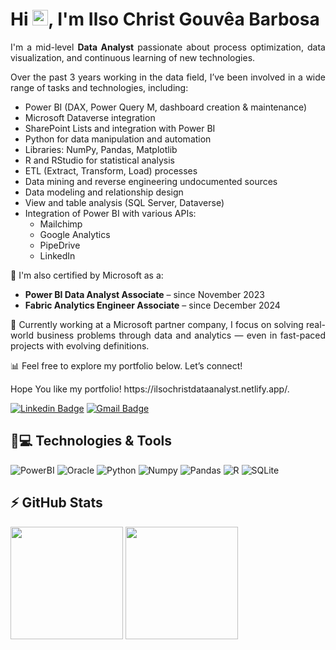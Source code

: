 
<h1 align="justify">
  Hi <img src="https://media.giphy.com/media/hvRJCLFzcasrR4ia7z/giphy.gif" width="25px">, I'm Ilso Christ Gouvêa Barbosa
</h1>

<p align="justify">
  I'm a mid-level <strong>Data Analyst</strong> passionate about process optimization, data visualization, and continuous learning of new technologies.
</p>

<p align="justify">
  Over the past 3 years working in the data field, I’ve been involved in a wide range of tasks and technologies, including:
</p>

<ul align="justify">
  <li> Power BI (DAX, Power Query M, dashboard creation & maintenance)</li>
  <li> Microsoft Dataverse integration</li>
  <li> SharePoint Lists and integration with Power BI</li>
  <li> Python for data manipulation and automation</li>
  <li> Libraries: NumPy, Pandas, Matplotlib</li>
  <li> R and RStudio for statistical analysis</li>
  <li> ETL (Extract, Transform, Load) processes</li>
  <li> Data mining and reverse engineering undocumented sources</li>
  <li> Data modeling and relationship design</li>
  <li> View and table analysis (SQL Server, Dataverse)</li>
  <li> Integration of Power BI with various APIs:
    <ul>
      <li>Mailchimp</li>
      <li>Google Analytics</li>
      <li>PipeDrive</li>
      <li>LinkedIn</li>
    </ul>
  </li>
</ul>

<p align="justify">
  📌 I'm also certified by Microsoft as a:
  <ul>
    <li><strong>Power BI Data Analyst Associate</strong> – since November 2023</li>
    <li><strong>Fabric Analytics Engineer Associate</strong> – since December 2024</li>
  </ul>
</p>

<p align="justify">
  🚀 Currently working at a Microsoft partner company, I focus on solving real-world business problems through data and analytics — even in fast-paced projects with evolving definitions.
</p>

<p align="justify">
  📊 Feel free to explore my portfolio below. Let’s connect!
</p>


<p align = "justify"> Hope You like my portfolio! https://ilsochristdataanalyst.netlify.app/.</p>


[![Linkedin Badge](https://img.shields.io/badge/-ilsochristgouvêabarbosa-blue?style=flat-square&logo=Linkedin&logoColor=white&link=https://www.linkedin.com/in/ilsochristgouvêabarbosa/)](https://www.linkedin.com/in/ilsochristgouvêabarbosa/)
[![Gmail Badge](https://img.shields.io/badge/-ilsocgb@gmail.com-c14438?style=flat-square&logo=Gmail&logoColor=white&link=mailto:ilsocgb@gmail.com)](mailto:ilsocgb@gmail.com)

## 🚀💻 Technologies & Tools


![PowerBI](https://img.shields.io/badge/-Power%20BI-F2C811?style=flat&logo=Power-BI&logoColor=black)
![Oracle](https://img.shields.io/badge/Oracle-F80000?style=flat&logo=oracle&logoColor=white)
![Python](https://img.shields.io/badge/python-3670A0?style=flat-square&logo=python&logoColor=ffdd54)
![Numpy](https://img.shields.io/badge/Numpy-777BB4?style=flat-square&logo=numpy&logoColor=white)
![Pandas](https://img.shields.io/badge/Pandas-2C2D72?style=flat-square&logo=pandas&logoColor=white)
![R](https://img.shields.io/badge/R-276DC3?style=flat-square&logo=r&logoColor=white)
![SQLite](https://img.shields.io/badge/sqlite-%2307405e.svg?style=flat-square&logo=sqlite&logoColor=white)


## ⚡ GitHub Stats

<img height="180em" src="https://github-readme-stats.vercel.app/api?username=ilsochrist&show_icons=true&theme=dracula&include_all_commits=true&count_private=true"/>
<img height="180em" src="https://github-readme-stats.vercel.app/api/top-langs/?username=ilsochrist&layout=compact&langs_count=7&theme=dracula"/>
